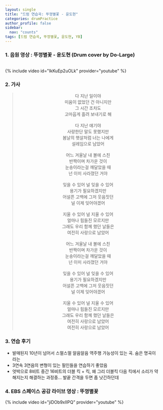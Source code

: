 ```yaml
---
layout: single
title: "드럼 연습곡: 뚜껑별꽃 - 윤도현"
categories: drumPractice
author_profile: false
sidebar:
  nav: "counts"
tags: [드럼 연습곡, 뚜껑별꽃, 윤도현, YB]
---
```


### 1. 음원 영상 : 뚜껑별꽃 - 윤도현 (Drum cover by Do-Large)

<br/>
{% include video id="IkKuEp2uOLk" provider="youtube" %}

### 2. 가사

> <center>다 지난 일이야<br/>미움이 없었던 건 아니지만<br/>그 시간 조차도<br/>고마웁게 흘려 보내기로 해<br/><br/>다 지난 얘기야<br/>사랑한단 말도 못했지만<br/>봄날의 햇살처럼 너는 나에게<br/>설레임으로 남았어<br/><br/>어느 겨울날 내 볼에 스친<br/>반짝이며 차가운 것이<br/>눈송이라는걸 깨달았을 때<br/>넌 이미 사라졌던 거야<br/><br/>잊을 수 있어 널 잊을 수 있어<br/>용기가 필요하겠지만<br/>어설픈 고백에 그저 웃음짓던<br/>널 이제 잊어야겠어<br/><br/>지울 수 있어 널 지울 수 있어<br/>얼마나 힘들진 모르지만<br/>그래도 우리 함께 했던 날들은<br/>여전히 사랑으로 남았어<br/><br/>어느 겨울날 내 볼에 스친<br/>반짝이며 차가운 것이<br/>눈송이라는걸 깨달았을 때<br/>넌 이미 사라졌던 거야<br/><br/>잊을 수 있어 널 잊을 수 있어<br/>용기가 필요하겠지만<br/>어설픈 고백에 그저 웃음짓던<br/>널 이제 잊어야겠어<br/><br/>지울 수 있어 널 지울 수 있어<br/>얼마나 힘들진 모르지만<br/>그래도 우리 함께 했던 날들은<br/>여전히 사랑으로 남았어<br/>여전히 사랑으로 남았어</center>

### 3. 연습 후기

- 발매된지 10년이 넘어서 스멀스멀 알음알음 역주행 가능성이 있는 곡. 숨은 명곡이라는
- 3연속 3연음의 변형이 있는 필인들을 연습하기 좋았음
- 엇박으로 8비트 중간 16비트의 더블 킥 + 킥, 왜 그리 더블킥 다음 킥에서 소리가 약해지는지 해결하는 과정중... 발끝 간격을 두면 좀 낫긴하던데

### 4. EBS 스페이스 공감 라이브 영상 : 뚜껑별꽃

{% include video id="jiDOb9xIIPQ" provider="youtube" %}

